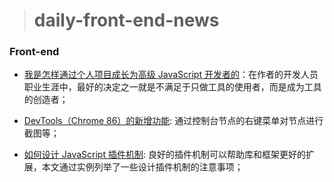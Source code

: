 > # daily-front-end-news

### Front-end

- [我是怎样通过个人项目成长为高级 JavaScript 开发者的](https://www.infoq.cn/article/h5VgHNV2vba9JCpcdETJ)：在作者的开发人员职业生涯中，最好的决定之一就是不满足于只做工具的使用者，而是成为工具的创造者；

- [DevTools（Chrome 86）的新增功能](https://developers.google.com/web/updates/2020/08/devtools): 通过控制台节点的右键菜单对节点进行截图等；

- [如何设计 JavaScript 插件机制](https://css-tricks.com/designing-a-javascript-plugin-system/): 良好的插件机制可以帮助库和框架更好的扩展，本文通过实例列举了一些设计插件机制的注意事项；
